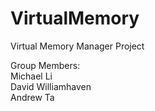 # VirtualMemory
Virtual Memory Manager Project

Group Members:  
  Michael Li  
  David Williamhaven  
  Andrew Ta

